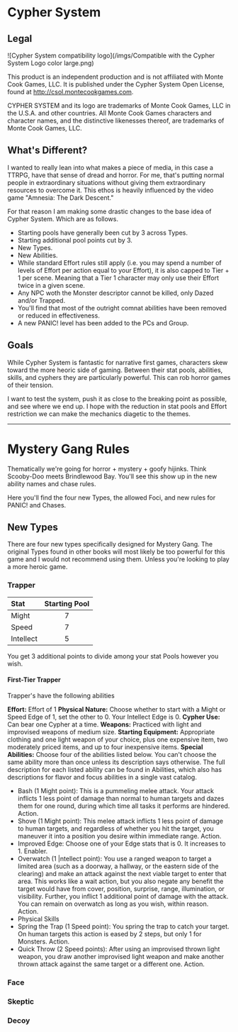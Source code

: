 # Cypher System

## Legal

![Cypher System compatibility logo](/imgs/Compatible with the Cypher System Logo color large.png)

This product is an independent production and is not affiliated with Monte Cook Games, LLC. It is published under the Cypher System Open License, found at http://csol.montecookgames.com.

CYPHER SYSTEM and its logo are trademarks of Monte Cook Games, LLC in the U.S.A. and other countries. All Monte Cook Games characters and character names, and the distinctive likenesses thereof, are trademarks of Monte Cook Games, LLC.

## What's Different?

I wanted to really lean into what makes a piece of media, in this case a TTRPG, have that sense of dread and horror. For me, that's putting normal people in extraordinary situations without giving them extraordinary resources to overcome it. This ethos is heavily influenced by the video game "Amnesia: The Dark Descent."

For that reason I am making some drastic changes to the base idea of Cypher System. Which are as follows.

- Starting pools have generally been cut by 3 across Types.
- Starting additional pool points cut by 3.
- New Types.
- New Abilities.
- While standard Effort rules still apply (i.e. you may spend a number of levels of Effort per action equal to your Effort), it is also capped to Tier + 1 per scene. Meaning that a Tier 1 character may only use their Effort twice in a given scene.
- Any NPC woth the Monster descriptor cannot be killed, only Dazed and/or Trapped.
- You'll find that most of the outright comnat abilities have been removed or reduced in effectiveness.
- A new PANIC! level has been added to the PCs and Group.

## Goals

While Cypher System is fantastic for narrative first games, characters skew toward the more heoric side of gaming. Between their stat pools, abilities, skills, and cyphers they are particularly powerful. This can rob horror games of their tension.

I want to test the system, push it as close to the breaking point as possible, and see where we end up. I hope with the reduction in stat pools and Effort restriction we can make the mechanics diagetic to the themes.

---

# Mystery Gang Rules

Thematically we're going for horror + mystery + goofy hijinks. Think Scooby-Doo meets Brindlewood Bay. You'll see this show up in the new ability names and chase rules.

Here you'll find the four new Types, the allowed Foci, and new rules for PANIC! and Chases.

## New Types

There are four new types specifically designed for Mystery Gang. The original Types found in other books will most likely be too powerful for this game and I would not recommend using them. Unless you're looking to play a more heroic game.

### Trapper

| Stat       | Starting Pool |
| :--------  | :-------:  |
| Might      | 7          |
| Speed      | 7          |
| Intellect  | 5          |

You get 3 additional points to divide among your stat Pools however you wish.

#### First-Tier Trapper
Trapper's have the following abilities

**Effort:** Effort of 1 
**Physical Nature:** Choose whether to start with a Might or Speed Edge of 1, set the other to 0. Your Intellect Edge is 0. 
**Cypher Use:** Can bear one Cypher at a time. 
**Weapons:** Practiced with light and improvised weapons of medium size.
**Starting Equipment:** Appropriate clothing and one light weapon of your choice, plus one expensive item, two moderately priced items, and up to four inexpensive items. 
**Special Abilities:** Choose four of the abilities listed below. You can't choose the same ability more than once unless its description says otherwise. The full description for each listed ability can be found in Abilities, which also has descriptions for flavor and focus abilities in a single vast catalog.

- Bash (1 Might point): This is a pummeling melee attack. Your attack inflicts 1 less point of damage than normal to human targets and dazes them for one round, during which time all tasks it performs are hindered. Action.
- Shove (1 Might point): This melee attack inflicts 1 less point of damage to human targets, and regardless of whether you hit the target, you maneuver it into a position you desire within immediate range. Action.
- Improved Edge: Choose one of your Edge stats that is 0. It increases to 1. Enabler.
- Overwatch (1 |ntellect point): You use a ranged weapon to target a limited area (such as a doorway, a hallway, or the eastern side of the clearing) and make an attack against the next viable target to enter that area. This works like a wait action, but you also negate any benefit the target would have from cover, position, surprise, range, illumination, or visibility. Further, you inflict 1 additional point of damage with the attack. You can remain on overwatch as long as you wish, within reason. Action.
- Physical Skills
- Spring the Trap (1 Speed point): You spring the trap to catch your target. On human targets this action is eased by 2 steps, but only 1 for Monsters. Action.
- Quick Throw (2 Speed points): After using an improvised thrown light weapon, you draw another improvised light weapon and make another thrown attack against the same target or a different one. Action.

### Face

### Skeptic

### Decoy



